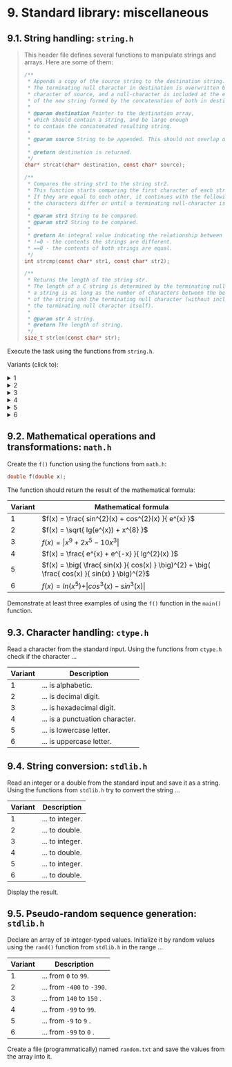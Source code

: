 # 9. Standard library: miscellaneous

## 9.1. String handling: `string.h`

> This header file defines several functions to manipulate strings and arrays. Here are some of them:
>
> ```c
> /**
>  * Appends a copy of the source string to the destination string.
>  * The terminating null character in destination is overwritten by the first
>  * character of source, and a null-character is included at the end
>  * of the new string formed by the concatenation of both in destination.
>  *
>  * @param destination Pointer to the destination array,
>  * which should contain a string, and be large enough
>  * to contain the concatenated resulting string.
>  *
>  * @param source String to be appended. This should not overlap destination.
>  *
>  * @return destination is returned.
>  */
> char* strcat(char* destination, const char* source);
>
> /**
>  * Compares the string str1 to the string str2.
>  * This function starts comparing the first character of each string.
>  * If they are equal to each other, it continues with the following pairs until
>  * the characters differ or until a terminating null-character is reached.
>  *
>  * @param str1 String to be compared.
>  * @param str2 String to be compared.
>  *
>  * @return An integral value indicating the relationship between the strings:
>  * !=0 - the contents the strings are different.
>  * ==0 - the contents of both strings are equal.
>  */
> int strcmp(const char* str1, const char* str2);
>
> /**
>  * Returns the length of the string str.
>  * The length of a C string is determined by the terminating null-character:
>  * a string is as long as the number of characters between the beginning
>  * of the string and the terminating null character (without including
>  * the terminating null character itself).
>  *
>  * @param str A string.
>  * @return The length of string.
>  */
> size_t strlen(const char* str);
> ```

Execute the task using the functions from `string.h`.

Variants (click to):

<details>
<summary>1</summary>
<hr>

Combine the two strings and display the result:

```c
char destination[20] = "Bombarda ";
char source[] = "Maxima";
```

<hr>
</details>

<details>
<summary>2</summary>
<hr>

Create and compare two strings and show the message if they are equal.

<hr>
</details>

<details>
<summary>3</summary>
<hr>

Create a string, find the length of the string, and display the result.

<hr>
</details>

<details>
<summary>4</summary>
<hr>

Combine the two strings and display the result:

```c
char destination[20] = "Avada";
char source[] = " Kedavra";
```

<hr>
</details>

<details>
<summary>5</summary>
<hr>

Create and compare two strings and show the message if they are equal.

<hr>
</details>

<details>
<summary>6</summary>
<hr>

Create a string, find the length of the string, and display the result.

<hr>
</details>

## 9.2. Mathematical operations and transformations: `math.h`

Create the `f()` function using the functions from `math.h`:

```c
double f(double x);
```

The function should return the result of the mathematical formula:

| Variant | Mathematical formula                                                                           |
| ------- | ---------------------------------------------------------------------------------------------- |
| 1       | $f(x) = \frac{ sin^{2}(x) + cos^{2}(x) }{ e^{x} }$                                             |
| 2       | $f(x) = \sqrt{ lg(e^{x}) + x^{8} }$                                                            |
| 3       | $f(x) = \vert x^{9} + 2x^{5} - 10x^{3} \vert$                                                  |
| 4       | $f(x) = \frac{ e^{x} + e^{-x} }{ lg^{2}(x) }$                                                  |
| 5       | $f(x) = \big( \frac{ sin(x) }{ cos(x) } \big)^{2} + \big( \frac{ cos(x) }{ sin(x) } \big)^{2}$ |
| 6       | $f(x) = ln(x^{5}) + \vert cos^{3}(x) - sin^{3}(x) \vert$                                       |

Demonstrate at least three examples of using the `f()` function in the `main()` function.

## 9.3. Character handling: `ctype.h`

Read a character from the standard input. Using the functions from `ctype.h` check if the character ...

| Variant | Description                     |
| ------- | ------------------------------- |
| 1       | ... is alphabetic.              |
| 2       | ... is decimal digit.           |
| 3       | ... is hexadecimal digit.       |
| 4       | ... is a punctuation character. |
| 5       | ... is lowercase letter.        |
| 6       | ... is uppercase letter.        |

## 9.4. String conversion: `stdlib.h`

Read an integer or a double from the standard input and save it as a string. Using the functions from `stdlib.h` try to convert the string ...

| Variant | Description     |
| ------- | --------------- |
| 1       | ... to integer. |
| 2       | ... to double.  |
| 3       | ... to integer. |
| 4       | ... to double.  |
| 5       | ... to integer. |
| 6       | ... to double.  |

Display the result.

## 9.5. Pseudo-random sequence generation: `stdlib.h`

Declare an array of `10` integer-typed values. Initialize it by random values using the `rand()` function from `stdlib.h` in the range ...

| Variant | Description                |
| ------- | -------------------------- |
| 1       | ... from `0` to `99`.      |
| 2       | ... from `-400` to `-390`. |
| 3       | ... from `140` to `150` .  |
| 4       | ... from `-99` to `99`.    |
| 5       | ... from `-9` to `9` .     |
| 6       | ... from `-99` to `0` .    |

Create a file (programmatically) named `random.txt` and save the values from the array into it.